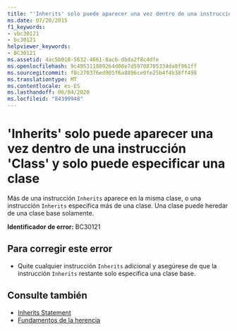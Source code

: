 ```yaml
---
title: "'Inherits' solo puede aparecer una vez dentro de una instrucción 'Class' y solo puede especificar una clase"
ms.date: 07/20/2015
f1_keywords:
- vbc30121
- bc30121
helpviewer_keywords:
- BC30121
ms.assetid: 4ac5b018-5632-4661-8ac6-dbda2f8c4dfe
ms.openlocfilehash: 9c495311809264d08e7d59708705334da8f961ff
ms.sourcegitcommit: f8c270376ed905f6a8896ce0fe25b4f4b38ff498
ms.translationtype: MT
ms.contentlocale: es-ES
ms.lasthandoff: 06/04/2020
ms.locfileid: "84399948"
---
```

# <a name="inherits-can-appear-only-once-within-a-class-statement-and-can-only-specify-one-class"></a>'Inherits' solo puede aparecer una vez dentro de una instrucción 'Class' y solo puede especificar una clase
Más de una instrucción `Inherits` aparece en la misma clase, o una instrucción `Inherits` especifica más de una clase. Una clase puede heredar de una clase base solamente.  
  
 **Identificador de error:** BC30121  
  
## <a name="to-correct-this-error"></a>Para corregir este error  
  
- Quite cualquier instrucción `Inherits` adicional y asegúrese de que la instrucción `Inherits` restante solo especifica una clase base.  
  
## <a name="see-also"></a>Consulte también

- [Inherits Statement](../language-reference/statements/inherits-statement.md)
- [Fundamentos de la herencia](../programming-guide/language-features/objects-and-classes/inheritance-basics.md)
